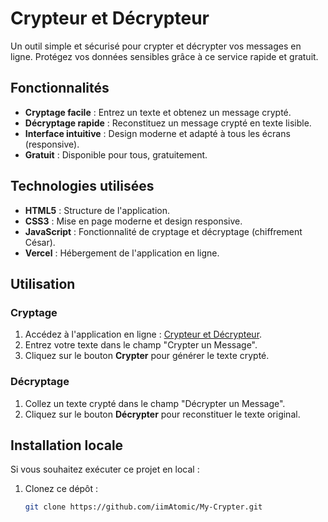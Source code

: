 # Crypteur et Décrypteur

Un outil simple et sécurisé pour crypter et décrypter vos messages en ligne. Protégez vos données sensibles grâce à ce service rapide et gratuit.


## Fonctionnalités

- **Cryptage facile** : Entrez un texte et obtenez un message crypté.
- **Décryptage rapide** : Reconstituez un message crypté en texte lisible.
- **Interface intuitive** : Design moderne et adapté à tous les écrans (responsive).
- **Gratuit** : Disponible pour tous, gratuitement.

## Technologies utilisées

- **HTML5** : Structure de l'application.
- **CSS3** : Mise en page moderne et design responsive.
- **JavaScript** : Fonctionnalité de cryptage et décryptage (chiffrement César).
- **Vercel** : Hébergement de l'application en ligne.

## Utilisation

### Cryptage
1. Accédez à l'application en ligne : [Crypteur et Décrypteur](https://mycrypter.vercel.app/).
2. Entrez votre texte dans le champ "Crypter un Message".
3. Cliquez sur le bouton **Crypter** pour générer le texte crypté.

### Décryptage
1. Collez un texte crypté dans le champ "Décrypter un Message".
2. Cliquez sur le bouton **Décrypter** pour reconstituer le texte original.

## Installation locale

Si vous souhaitez exécuter ce projet en local :

1. Clonez ce dépôt :
   ```bash
   git clone https://github.com/iimAtomic/My-Crypter.git
